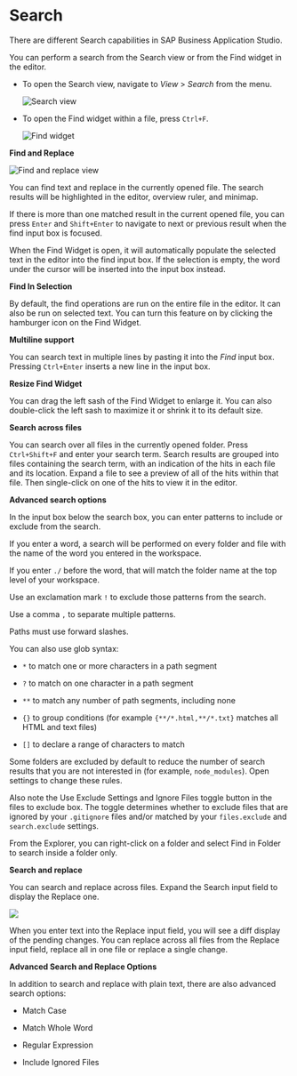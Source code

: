 <!-- loio1d57a704e60a4c42893806137f2b378b -->

# Search

There are different Search capabilities in SAP Business Application Studio.

You can perform a search from the Search view or from the Find widget in the editor.

-   To open the Search view, navigate to *View* \> *Search* from the menu.

    ![Search view](images/search_cee2f2e.png)

-   To open the Find widget within a file, press `Ctrl+F`.

    ![Find widget](images/find_widget_8095927.png)


**Find and Replace**

![Find and replace view](images/search_view_67e845e.png)

You can find text and replace in the currently opened file. The search results will be highlighted in the editor, overview ruler, and minimap.

If there is more than one matched result in the current opened file, you can press `Enter` and `Shift+Enter` to navigate to next or previous result when the find input box is focused.

When the Find Widget is open, it will automatically populate the selected text in the editor into the find input box. If the selection is empty, the word under the cursor will be inserted into the input box instead.

**Find In Selection**

By default, the find operations are run on the entire file in the editor. It can also be run on selected text. You can turn this feature on by clicking the hamburger icon on the Find Widget.

**Multiline support**

You can search text in multiple lines by pasting it into the *Find* input box. Pressing `Ctrl+Enter` inserts a new line in the input box.

**Resize Find Widget**

You can drag the left sash of the Find Widget to enlarge it. You can also double-click the left sash to maximize it or shrink it to its default size.

**Search across files**

You can search over all files in the currently opened folder. Press `Ctrl+Shift+F` and enter your search term. Search results are grouped into files containing the search term, with an indication of the hits in each file and its location. Expand a file to see a preview of all of the hits within that file. Then single-click on one of the hits to view it in the editor.

**Advanced search options**

In the input box below the search box, you can enter patterns to include or exclude from the search.

If you enter a word, a search will be performed on every folder and file with the name of the word you entered in the workspace.

If you enter `./` before the word, that will match the folder name at the top level of your workspace.

Use an exclamation mark `!` to exclude those patterns from the search.

Use a comma `,` to separate multiple patterns.

Paths must use forward slashes.

You can also use glob syntax:

-   `*` to match one or more characters in a path segment

-   `?` to match on one character in a path segment

-   `**` to match any number of path segments, including none

-   `{}` to group conditions \(for example `{**/*.html,**/*.txt}` matches all HTML and text files\)

-   `[]` to declare a range of characters to match


Some folders are excluded by default to reduce the number of search results that you are not interested in \(for example, `node_modules`\). Open settings to change these rules.

Also note the Use Exclude Settings and Ignore Files toggle button in the files to exclude box. The toggle determines whether to exclude files that are ignored by your `.gitignore` files and/or matched by your `files.exclude` and `search.exclude` settings.

From the Explorer, you can right-click on a folder and select Find in Folder to search inside a folder only.

**Search and replace**

You can search and replace across files. Expand the Search input field to display the Replace one.

![](images/search_and_replace_0edb70d.png)

When you enter text into the Replace input field, you will see a diff display of the pending changes. You can replace across all files from the Replace input field, replace all in one file or replace a single change.

**Advanced Search and Replace Options**

In addition to search and replace with plain text, there are also advanced search options:

-   Match Case

-   Match Whole Word

-   Regular Expression

-   Include Ignored Files



